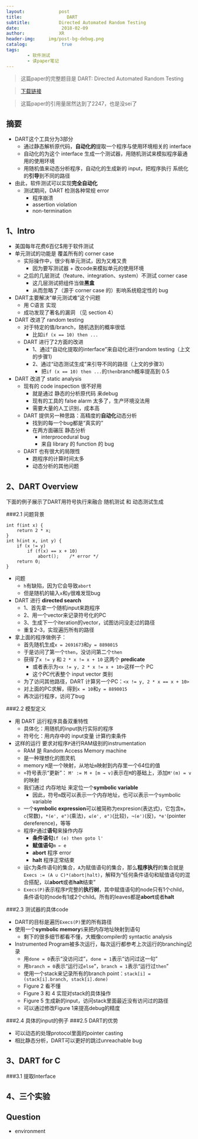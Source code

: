 ```yaml
---
layout:             post
title:                 DART
subtitle:           Directed Automated Random Testing
date:      	         2018-02-09
author:             XR
header-img:     img/post-bg-debug.png
catalog: 	         true
tags:
        - 软件测试
        - 读paper笔记
---
```


> 这篇paper的完整题目是 
DART: Directed Automated Random Testing

>[下载链接](https://wkr.io/public/ref/godefroid2005dart.pdf) 

>这篇paper的引用量居然达到了2247，也是没sei了

摘要
-
- DART这个工具分为3部分
	- 通过静态解析原代码，**自动化的**提取一个程序与使用环境相关的 interface
	- 自动化的为这个 interface 生成一个测试器，用随机测试来模拟程序最通用的使用环境
	- 用随机值来动态分析程序，自动化的生成新的 input，把程序执行 系统化的**引导**到不同的路径
- 由此，软件测试可以实现**完全自动化**
	- 测试期间，DART 检测各种常规 error
		- 程序崩溃
		- assertion violation
		- non-termination

1、Intro
-
- 美国每年花费6百亿$用于软件测试
- 单元测试的功能是 覆盖所有的 corner case
	- 实际操作中，很少有单元测试，因为又难又贵
		- 因为要写测试器 + 改code来模拟单元的使用环境
	- 之后的几层测试（feature、integration、system）不测试 corner case
		- 这几层测试把组件当做**黑盒**
		- 从而忽略了（源于 corner case 的）影响系统稳定性的 bug
- DART主要解决“单元测试难”这个问题
	- 用 C语言 实现
	- 成功发现了著名的漏洞 （见 section 4）
- DART 改进了 random testing
	- 对于特定的值/branch，随机选到的概率很低
		- 比如`if (x == 10) then ...`
	- DART 进行了2方面的改进
		- 1、通过“自动化提取的interface”来自动化进行random testing（上文的步骤1）
		- 2、通过“动态测试生成”来引导不同的路径（上文的步骤3）
			-  把`if (x == 10) then ...`的`then`branch概率提高到 0.5
- DART 改进了 static analysis
	- 现有的 code inspection 很不好用
		- 就是通过 静态的分析原代码 来debug
		- 现有的工具的 false alarm 太多了，生产环境没法用
		- 需要大量的人工识别，成本高
	- DART 提供另一种思路：高精度的**自动化**动态分析
		- 找到的每一个bug都是“真实的”
		- 在两方面碾压 静态分析
			- interprocedural bug
			- 来自 library 的 function 的 bug
	- DART 也有很大的局限性
		- 跑程序的计算时间太多
		- 动态分析的其他问题

2、DART Overview
-
下面的例子展示了DART用符号执行来融合 随机测试 和 动态测试生成

###2.1 问题背景

```
int f(int x) { 
	return 2 * x; 
}
int h(int x, int y) {
	if (x != y)
		if (f(x) == x + 10)
			abort();	/* error */
	return 0;
}
```

- 问题
	- `h`有缺陷，因为它会导致`abort`
	- 但是随机的输入`x`和`y`很难发现bug
- DART 进行 **directed search**
	- 1、首先拿一个随机input来跑程序
	- 2、用一个vector来记录符号化的PC
	- 3、生成下一个iteration的vector，试图访问没走过的路径
	- 重复2-3，实现遍历所有的路径
- 拿上面的程序做例子：
	- 首先随机生成`x = 2691673`和`y = 8898015`
	- 于是访问了第一个`then`，没访问第二个`then`
	- 获得了`x != y` 和 `2 * x != x + 10` 这两个 **predicate**
		- 或者表示为`<x != y, 2 * x != x + 10>`这样一个 PC
		- 这个PC代表整个 input vector 类别
	- 为了访问其他路径，DART 计算另一个PC：`<x != y, 2 * x == x + 10>`
	- 对上面的PC求解，得到`x = 10`和`y = 8898015`
	- 再次运行程序，访问了bug
	
###2.2 模型定义

- 用 DART 运行程序具备双重特性
	- 具体化：用随机的input执行实际的程序
	- 符号化：用内存中的 input变量 计算约束条件
- 这样的运行 要求对程序`P`进行RAM级别的instrumentation
	- RAM 是 Random Access Memory machine
	- 是一种理想化的图灵机
	- memory `M`是一个映射，从地址`m`映射到内存里一个64位的值
	- `+`符号表示“更新”： `M' := M + [m → v]`表示在`M`的基础上，添加`M'(m) = v`的映射
	- 我们通过 内存地址 来定位一个**symbolic variable**
		- 因此，符号`m`既可以表示一个内存地址，也可以表示一个symbolic variable
	- 一个**symbolic expression**可以被简称为expresion(表达式)，它包含`m`，`c`(常数)，`*(e', e")`(乘法)，`≤(e', e")`(比较)，`¬(e')`(反)，`*e'`(pointer dereference)，等等
	- 程序`P`通过**语句**来操作内存
		- **条件语句**`if (e) then goto l'`
		- **赋值语句**`m ← e`
		- **abort** 程序 error
		- **halt** 程序正常结束
	- 设`C`为条件语句的集合，`A`为赋值语句的集合，那么**程序执行**的集合就是 `Execs := (A ∪ C)*(abort|halt)`，解释为“任何条件语句和赋值语句的混合搭配，以**abort**或者**halt**结束”
	- `Execs(P)`表示程序`P`完整的**执行树**，其中赋值语句的node只有1个child，条件语句的node有1或2个child。所有的leaves都是**abort**或者**halt**

###2.3 测试器的具体code

- DART的目标是遍历`Execs(P)`里的所有路径
- 使用一个**symbolic memory**`S`来把内存地址映射到语句
	- 剩下的很多细节都看不懂，大概像compiler的 syntactic analysis
- Instrumented Program被多次运行，每次运行都参考上次运行的branching记录
	- 用`done = 0`表示“没访问过”，`done = 1`表示“访问过这一句”
	- 用`branch = 0`表示“运行过`else`”，`branch = 1`表示“运行过`then`”
	- 使用一个stack来记录所有的branch point：`stack[i] = (stack[i].branch, stack[i].done)`
	- Figure 2 看不懂
	- Figure 3 和 4 实现对stack的具体操作
	- Figure 5 生成新的input，访问stack里面最近没有访问过的路径
	- 可以通过修改Figure 1来提高debug的精度

###2.4 具体的input的例子
###2.5 DART的优势

- 可以动态的处理protocol里面的pointer casting
- 相比静态分析，DART可以更好的跳过unreachable bug

3、DART for C
-
###3.1 提取Interface


4、三个实验
-

Question
-
- environment

